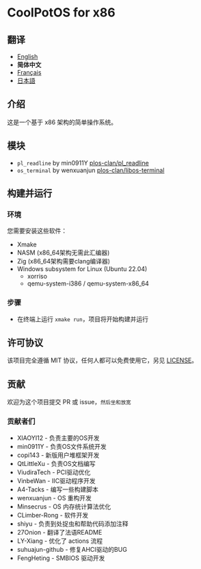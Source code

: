 # CoolPotOS for x86

## 翻译

- [English](/README.md)
- **简体中文**
- [Français](/readme/README-fr-FR.md)
- [日本語](/readme/README-ja-JP.md)

## 介绍

这是一个基于 x86 架构的简单操作系统。

## 模块

* `pl_readline` by min0911Y [plos-clan/pl_readline](https://github.com/plos-clan/pl_readline)
* `os_terminal` by wenxuanjun [plos-clan/libos-terminal](https://github.com/plos-clan/libos-terminal)

## 构建并运行

### 环境

您需要安装这些软件：

- Xmake
- NASM (x86_64架构无需此汇编器)
- Zig (x86_64架构需要clang编译器)
- Windows subsystem for Linux (Ubuntu 22.04)
    - xorriso
    - qemu-system-i386 / qemu-system-x86_64

### 步骤

- 在终端上运行 `xmake run`，项目将开始构建并运行

## 许可协议

该项目完全遵循 MIT 协议，任何人都可以免费使用它，另见 [LICENSE](/LICENSE)。

## 贡献

欢迎为这个项目提交 PR 或 issue，`然后坐和放宽`

### 贡献者们

* XIAOYI12 - 负责主要的OS开发
* min0911Y - 负责OS文件系统开发
* copi143 - 新版用户堆框架开发
* QtLittleXu - 负责OS文档编写
* ViudiraTech - PCI驱动优化
* VinbeWan - IIC驱动程序开发
* A4-Tacks - 编写一些构建脚本
* wenxuanjun - OS 重构开发
* Minsecrus - OS 内存统计算法优化
* CLimber-Rong - 软件开发
* shiyu - 负责到处捉虫和帮助代码添加注释
* 27Onion - 翻译了法语README
* LY-Xiang - 优化了 actions 流程
* suhuajun-github - 修复AHCI驱动的BUG
* FengHeting - SMBIOS 驱动开发